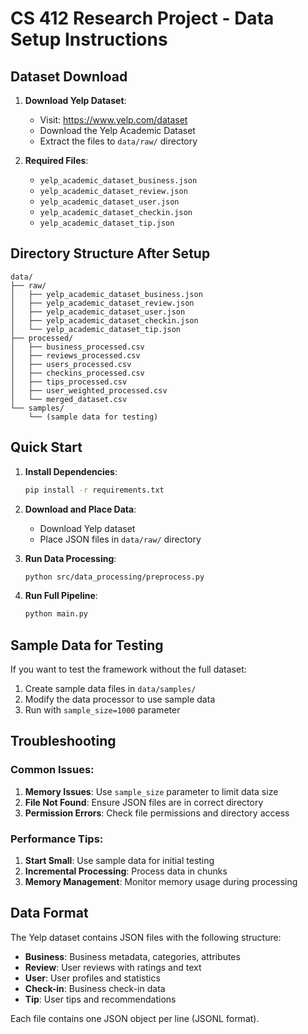 # CS 412 Research Project - Data Setup Instructions

## Dataset Download

1. **Download Yelp Dataset**:
   - Visit: https://www.yelp.com/dataset
   - Download the Yelp Academic Dataset
   - Extract the files to `data/raw/` directory

2. **Required Files**:
   - `yelp_academic_dataset_business.json`
   - `yelp_academic_dataset_review.json`
   - `yelp_academic_dataset_user.json`
   - `yelp_academic_dataset_checkin.json`
   - `yelp_academic_dataset_tip.json`

## Directory Structure After Setup

```
data/
├── raw/
│   ├── yelp_academic_dataset_business.json
│   ├── yelp_academic_dataset_review.json
│   ├── yelp_academic_dataset_user.json
│   ├── yelp_academic_dataset_checkin.json
│   └── yelp_academic_dataset_tip.json
├── processed/
│   ├── business_processed.csv
│   ├── reviews_processed.csv
│   ├── users_processed.csv
│   ├── checkins_processed.csv
│   ├── tips_processed.csv
│   ├── user_weighted_processed.csv
│   └── merged_dataset.csv
└── samples/
    └── (sample data for testing)
```

## Quick Start

1. **Install Dependencies**:
   ```bash
   pip install -r requirements.txt
   ```

2. **Download and Place Data**:
   - Download Yelp dataset
   - Place JSON files in `data/raw/` directory

3. **Run Data Processing**:
   ```bash
   python src/data_processing/preprocess.py
   ```

4. **Run Full Pipeline**:
   ```bash
   python main.py
   ```

## Sample Data for Testing

If you want to test the framework without the full dataset:

1. Create sample data files in `data/samples/`
2. Modify the data processor to use sample data
3. Run with `sample_size=1000` parameter

## Troubleshooting

### Common Issues:

1. **Memory Issues**: Use `sample_size` parameter to limit data size
2. **File Not Found**: Ensure JSON files are in correct directory
3. **Permission Errors**: Check file permissions and directory access

### Performance Tips:

1. **Start Small**: Use sample data for initial testing
2. **Incremental Processing**: Process data in chunks
3. **Memory Management**: Monitor memory usage during processing

## Data Format

The Yelp dataset contains JSON files with the following structure:

- **Business**: Business metadata, categories, attributes
- **Review**: User reviews with ratings and text
- **User**: User profiles and statistics
- **Check-in**: Business check-in data
- **Tip**: User tips and recommendations

Each file contains one JSON object per line (JSONL format).
